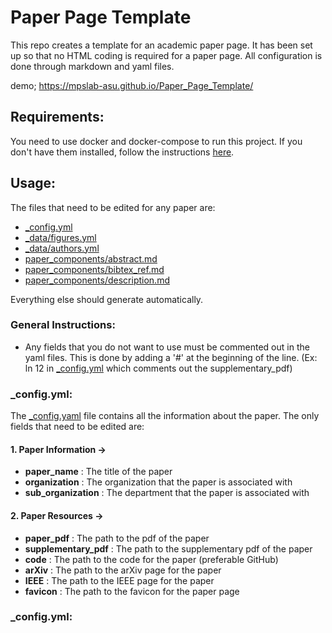 # Paper Page Template
This repo creates a template for an academic paper page. It has been set up so that no HTML coding is required for a paper page. All configuration is done through markdown and yaml files.

demo;  https://mpslab-asu.github.io/Paper_Page_Template/

## Requirements:
You need to use docker and docker-compose to run this project. If you don't have them installed, follow the instructions [here](https://docs.docker.com/compose/install/).

## Usage:
The files that need to be edited for any paper are:
* [_config.yml](./_config.yml)
* [_data/figures.yml](./_data/figures.yml)
* [_data/authors.yml](./_data/authors.yml)
* [paper_components/abstract.md](./paper_components/abstract.md)
* [paper_components/bibtex_ref.md](./paper_components/bibtex_ref.md)
* [paper_components/description.md](./paper_components/description.md)

Everything else should generate automatically.

### General Instructions:
* Any fields that you do not want to use must be commented out in the yaml files. This is done by adding a '#' at the beginning of the line. (Ex: ln 12 in [_config.yml](./_config.yml) which comments out the supplementary_pdf)


### _config.yml:
The [_config.yaml](./_config.yml) file contains all the information about the paper. The only fields that need to be edited are:

#### 1. Paper Information ->

* **paper_name** : The title of the paper
* **organization** : The organization that the paper is associated with
* **sub_organization** : The department that the paper is associated with

#### 2. Paper Resources ->
* **paper_pdf** : The path to the pdf of the paper
* **supplementary_pdf** : The path to the supplementary pdf of the paper
* **code** : The path to the code for the paper (preferable GitHub)
* **arXiv** : The path to the arXiv page for the paper
* **IEEE** : The path to the IEEE page for the paper
* **favicon** : The path to the favicon for the paper page

### _config.yml: